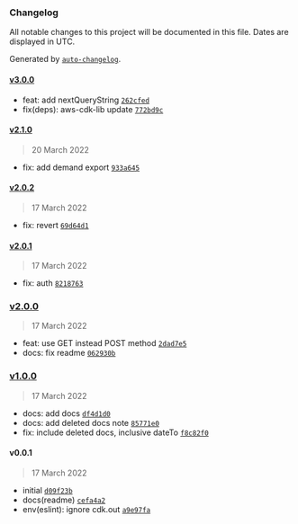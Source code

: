 ### Changelog

All notable changes to this project will be documented in this file. Dates are displayed in UTC.

Generated by [`auto-changelog`](https://github.com/CookPete/auto-changelog).

#### [v3.0.0](https://github.com/wmakeev/business-gas-moysklad-1c-export/compare/v2.1.0...v3.0.0)

- feat: add nextQueryString [`262cfed`](https://github.com/wmakeev/business-gas-moysklad-1c-export/commit/262cfedcceceb045f54fd35857c0b9b80ac0b4c5)
- fix(deps): aws-cdk-lib update [`772bd9c`](https://github.com/wmakeev/business-gas-moysklad-1c-export/commit/772bd9c1ad49a204e02c7b300bbe2c4c12bab033)

#### [v2.1.0](https://github.com/wmakeev/business-gas-moysklad-1c-export/compare/v2.0.2...v2.1.0)

> 20 March 2022

- fix: add demand export [`933a645`](https://github.com/wmakeev/business-gas-moysklad-1c-export/commit/933a64571662181ef778901d8017c908286d2e08)

#### [v2.0.2](https://github.com/wmakeev/business-gas-moysklad-1c-export/compare/v2.0.1...v2.0.2)

> 17 March 2022

- fix: revert [`69d64d1`](https://github.com/wmakeev/business-gas-moysklad-1c-export/commit/69d64d1b8499d9dfeca9fec587c3f02f6e3404ea)

#### [v2.0.1](https://github.com/wmakeev/business-gas-moysklad-1c-export/compare/v2.0.0...v2.0.1)

> 17 March 2022

- fix: auth [`8218763`](https://github.com/wmakeev/business-gas-moysklad-1c-export/commit/8218763f3b6ac46843a1b12fc7bf0dfe773fd189)

### [v2.0.0](https://github.com/wmakeev/business-gas-moysklad-1c-export/compare/v1.0.0...v2.0.0)

> 17 March 2022

- feat: use GET instead POST method [`2dad7e5`](https://github.com/wmakeev/business-gas-moysklad-1c-export/commit/2dad7e5ed2aa8635d0a46196ae873a5c11ca4821)
- docs: fix readme [`062930b`](https://github.com/wmakeev/business-gas-moysklad-1c-export/commit/062930ba29e2b412311ed5904dceccd6b93a5582)

### [v1.0.0](https://github.com/wmakeev/business-gas-moysklad-1c-export/compare/v0.0.1...v1.0.0)

> 17 March 2022

- docs: add docs [`df4d1d0`](https://github.com/wmakeev/business-gas-moysklad-1c-export/commit/df4d1d016d249ff23258b040119e9ac29e04f842)
- docs: add deleted docs note [`85771e0`](https://github.com/wmakeev/business-gas-moysklad-1c-export/commit/85771e0d094728bae81219d2791eab2a7e30cd3f)
- fix: include deleted docs, inclusive dateTo [`f8c82f0`](https://github.com/wmakeev/business-gas-moysklad-1c-export/commit/f8c82f0c6c1573238d057da40560231734c77378)

#### v0.0.1

> 17 March 2022

- initial [`d09f23b`](https://github.com/wmakeev/business-gas-moysklad-1c-export/commit/d09f23b1b8f2221174ec1cb4497c643eaa3f41ae)
- docs(readme) [`cefa4a2`](https://github.com/wmakeev/business-gas-moysklad-1c-export/commit/cefa4a22602482facb613314a756deced1b20372)
- env(eslint): ignore cdk.out [`a9e97fa`](https://github.com/wmakeev/business-gas-moysklad-1c-export/commit/a9e97fa3769aed7887ad03538944ed87330a4438)
